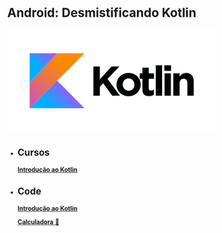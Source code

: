 # Android: Desmistificando Kotlin 
![Kotlin](/img/kotlin.png)

- ## Cursos
    [**Introdução ao Kotlin**](./cursos/curso_1.md)

- ## Code
    [**Introdução ao Kotlin**](./cursos/codigo_curso1.kt)

    [**Calculadora** 🧮](./cursos/calculadora.kt)

